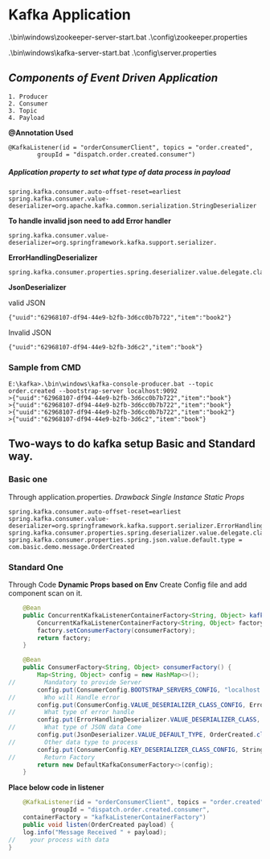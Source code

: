 # **Kafka Application**


.\bin\windows\zookeeper-server-start.bat .\config\zookeeper.properties

.\bin\windows\kafka-server-start.bat .\config\server.properties

## _**Components of Event Driven Application**_

    1. Producer
    2. Consumer
    3. Topic
    4. Payload


**@Annotation Used** 

    @KafkaListener(id = "orderConsumerClient", topics = "order.created",
            groupId = "dispatch.order.created.consumer")

##### Application property to set **what type of data process** in payload

    spring.kafka.consumer.auto-offset-reset=earliest
    spring.kafka.consumer.value-deserializer=org.apache.kafka.common.serialization.StringDeserializer


**To handle invalid json need to add Error handler**

    spring.kafka.consumer.value-deserializer=org.springframework.kafka.support.serializer.
    
**ErrorHandlingDeserializer**

    spring.kafka.consumer.properties.spring.deserializer.value.delegate.class=org.springframework.kafka.support.serializer.
**JsonDeserializer**

valid JSON

    {"uuid":"62968107-df94-44e9-b2fb-3d6cc0b7b722","item":"book2"}

Invalid JSON
    
    {"uuid":"62968107-df94-44e9-b2fb-3d6c2","item":"book"}

### **Sample from CMD**

    E:\kafka>.\bin\windows\kafka-console-producer.bat --topic order.created --bootstrap-server localhost:9092
    >{"uuid":"62968107-df94-44e9-b2fb-3d6cc0b7b722","item":"book"}
    >{"uuid":"62968107-df94-44e9-b2fb-3d6cc0b7b722","item":"book"}
    >{"uuid":"62968107-df94-44e9-b2fb-3d6cc0b7b722","item":"book2"}
    >{"uuid":"62968107-df94-44e9-b2fb-3d6c2","item":"book"}


## Two-ways to do kafka setup Basic and Standard way.

### **Basic one** 
Through application.properties. _Drawback_ _Single Instance Static Props_

    spring.kafka.consumer.auto-offset-reset=earliest
    spring.kafka.consumer.value-deserializer=org.springframework.kafka.support.serializer.ErrorHandlingDeserializer
    spring.kafka.consumer.properties.spring.deserializer.value.delegate.class=org.springframework.kafka.support.serializer.JsonDeserializer
    spring.kafka.consumer.properties.spring.json.value.default.type = com.basic.demo.message.OrderCreated

### Standard One

Through Code **Dynamic Props based on Env** Create Config file and add component scan on it.

```java
    @Bean
    public ConcurrentKafkaListenerContainerFactory<String, Object> kafkaListenerContainerFactory(ConsumerFactory<String, Object> consumerFactory) {
        ConcurrentKafkaListenerContainerFactory<String, Object> factory = new ConcurrentKafkaListenerContainerFactory<>();
        factory.setConsumerFactory(consumerFactory);
        return factory;
    }

    @Bean
    public ConsumerFactory<String, Object> consumerFactory() {
        Map<String, Object> config = new HashMap<>();
//        Mandatory to provide Server
        config.put(ConsumerConfig.BOOTSTRAP_SERVERS_CONFIG, "localhost:9092");
//        Who will Handle error
        config.put(ConsumerConfig.VALUE_DESERIALIZER_CLASS_CONFIG, ErrorHandlingDeserializer.class);
//        What type of error handle
        config.put(ErrorHandlingDeserializer.VALUE_DESERIALIZER_CLASS, JsonDeserializer.class);
//        What type of JSON data Come
        config.put(JsonDeserializer.VALUE_DEFAULT_TYPE, OrderCreated.class.getCanonicalName());
//        Other data type to process
        config.put(ConsumerConfig.KEY_DESERIALIZER_CLASS_CONFIG, StringDeserializer.class);
//        Return Factory
        return new DefaultKafkaConsumerFactory<>(config);
    }
```

**Place below code in listener**

```java
    @KafkaListener(id = "orderConsumerClient", topics = "order.created",
            groupId = "dispatch.order.created.consumer",
    containerFactory = "kafkaListenerContainerFactory")
    public void listen(OrderCreated payload) {
    log.info("Message Received " + payload);
//    your process with data
}

```
